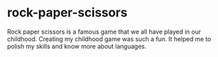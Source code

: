 # rock-paper-scissors
Rock paper scissors is a famous game that we all have played                 in our childhood. Creating my childhood game was such a fun.                 It helped me to polish my skills and know more about languages.
